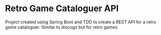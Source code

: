 # Retro Game Cataloguer API

Project created using Spring Boot and TDD to create a REST API for a retro game cataloguer. 
Similar to discogs but for retro games.